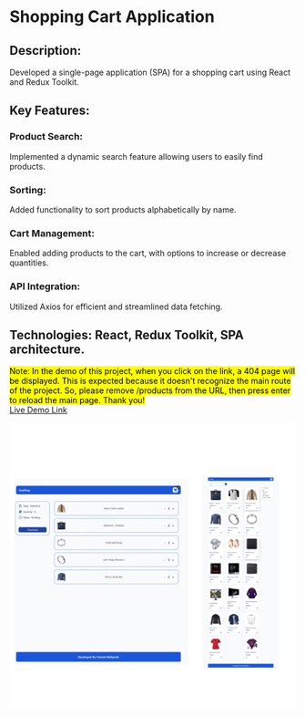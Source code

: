 # Shopping Cart Application   

## Description: 
  Developed a single-page application (SPA) for a shopping cart using React and Redux Toolkit.
## Key Features:
### Product Search: 
  Implemented a dynamic search feature allowing users to easily find products.
### Sorting: 
  Added functionality to sort products alphabetically by name.
### Cart Management: 
  Enabled adding products to the cart, with options to increase or decrease quantities.
### API Integration: 
  Utilized Axios for efficient and streamlined data fetching.
## Technologies: React, Redux Toolkit, SPA architecture.

<mark> Note: In the demo of this project, when you click on the link, a 404 page will be displayed. This is expected because it doesn't recognize the main route of the project. So, please remove /products from the URL, then press enter to reload the main page. Thank you!</mark>
</br>
<a href="https://shopping-cart-redux-kacw.vercel.app/">Live Demo Link</a>

![project](./src/assets/Shopping-cart.jpg)
